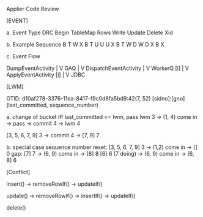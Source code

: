 Applier Code Review

[EVENT]

a. Event Type
	DRC
	Begin
	TableMap
	Rows
		Write
		Update
		Delete
	Xid

b. Example Sequence
	B T W X
	B T U U U X
	B T W D W D X
	B X

c. Event Flow

DumpEventActivity
       |
       V
      GAQ
       |
       V
DispatchEventActivity
       |
       V
    WorkerQ [i]
       |
       V
ApplyEventActivity [i]
       |
       V
      JDBC


[LWM]

GTID:
d10af278-3376-11ea-8417-f9c0d8fa5bd9:42(7, 52)
[sidno]:[gno](last_committed, sequence_number)

a. change of bucket
iff last_committed <= lwm, pass
lwm 3 -> (1, 4) come in -> pass -> commit 4 -> lwm 4

[3, 5, 6, 7, 9] 3 -> commit 4 -> [7, 9] 7

b. special case
sequence number reset:
	 [3, 5, 6, 7, 9] 3 -> (1,2) come in -> [] 0
gap: 
	[7] 7 -> (6, 9) come in -> [8] 8
	[6] 6 (7 doing) -> (6, 9) come in -> [6, 8] 6

[Conflict]

insert() -> removeRowIf() -> updateIf()

update() -> removeRowIf() -> insertIf() -> updateIf()

delete()




